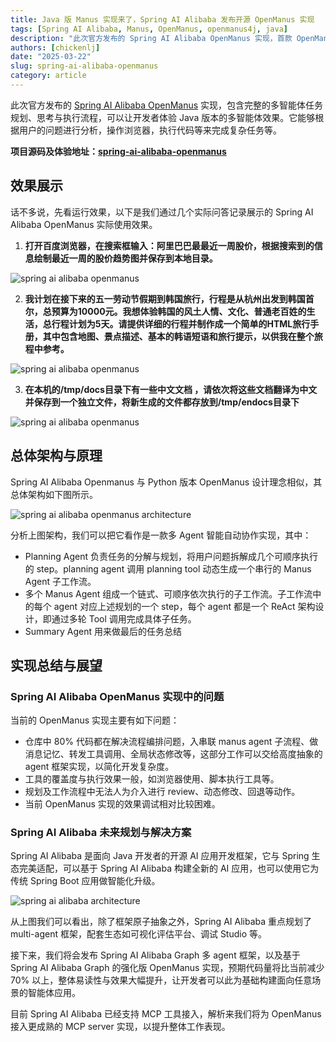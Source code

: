 ```yaml
---
title: Java 版 Manus 实现来了，Spring AI Alibaba 发布开源 OpenManus 实现
tags: [Spring AI Alibaba, Manus, OpenManus, openmanus4j, java]
description: "此次官方发布的 Spring AI Alibaba OpenManus 实现，首款 OpenManus Java 版本完整实现，包含完整的多智能体任务规划、思考与执行流程，可以让开发者体验 Java 版本的多智能体效果。它能够根据用户的问题进行分析，操作浏览器，执行代码等来完成复杂任务等。"
authors: [chickenlj]
date: "2025-03-22"
slug: spring-ai-alibaba-openmanus
category: article
---
```


此次官方发布的 [Spring AI Alibaba OpenManus](https://github.com/alibaba/spring-ai-alibaba/tree/main/community/openmanus) 实现，包含完整的多智能体任务规划、思考与执行流程，可以让开发者体验 Java 版本的多智能体效果。它能够根据用户的问题进行分析，操作浏览器，执行代码等来完成复杂任务等。

<!-- truncate -->

**项目源码及体验地址：**[**spring-ai-alibaba-openmanus**](https://github.com/alibaba/spring-ai-alibaba/tree/main/community/openmanus)

## 效果展示
话不多说，先看运行效果，以下是我们通过几个实际问答记录展示的 Spring AI Alibaba OpenManus 实际使用效果。

1. **打开百度浏览器，在搜索框输入：阿里巴巴最最近一周股价，根据搜索到的信息绘制最近一周的股价趋势图并保存到本地目录。**

![spring ai alibaba openmanus](/img/blog/manus/case1.png)

2. **我计划在接下来的五一劳动节假期到韩国旅行，行程是从杭州出发到韩国首尔，总预算为10000元。我想体验韩国的风土人情、文化、普通老百姓的生活，总行程计划为5天。请提供详细的行程并制作成一个简单的HTML旅行手册，其中包含地图、景点描述、基本的韩语短语和旅行提示，以供我在整个旅程中参考。**

![spring ai alibaba openmanus](/img/blog/manus/case2.png)

3. **在本机的/tmp/docs目录下有一些中文文档 ，请依次将这些文档翻译为中文并保存到一个独立文件，将新生成的文件都存放到/tmp/endocs目录下**

![spring ai alibaba openmanus](/img/blog/manus/case3.png)

## 总体架构与原理
Spring AI Alibaba Openmanus 与 Python 版本 OpenManus 设计理念相似，其总体架构如下图所示。

![spring ai alibaba openmanus architecture](/img/blog/manus/arch.png)

分析上图架构，我们可以把它看作是一款多 Agent 智能自动协作实现，其中：

+ Planning Agent 负责任务的分解与规划，将用户问题拆解成几个可顺序执行的 step。planning agent 调用 planning tool 动态生成一个串行的 Manus Agent 子工作流。
+ 多个 Manus Agent 组成一个链式、可顺序依次执行的子工作流。子工作流中的每个 agent 对应上述规划的一个 step，每个 agent 都是一个 ReAct 架构设计，即通过多轮 Tool 调用完成具体子任务。
+ Summary Agent 用来做最后的任务总结

## 实现总结与展望
### Spring AI Alibaba OpenManus 实现中的问题
当前的 OpenManus 实现主要有如下问题：

+ 仓库中 80% 代码都在解决流程编排问题，入串联 manus agent 子流程、做消息记忆、转发工具调用、全局状态修改等，这部分工作可以交给高度抽象的 agent 框架实现，以简化开发复杂度。
+ 工具的覆盖度与执行效果一般，如浏览器使用、脚本执行工具等。
+ 规划及工作流程中无法人为介入进行 review、动态修改、回退等动作。
+ 当前 OpenManus 实现的效果调试相对比较困难。

### Spring AI Alibaba 未来规划与解决方案
Spring AI Alibaba 是面向 Java 开发者的开源 AI 应用开发框架，它与 Spring 生态完美适配，可以基于 Spring AI Alibaba 构建全新的 AI 应用，也可以使用它为传统 Spring Boot 应用做智能化升级。

![spring ai alibaba architecture](/img/blog/manus/design.png)

从上图我们可以看出，除了框架原子抽象之外，Spring AI Alibaba 重点规划了 multi-agent 框架，配套生态如可视化评估平台、调试 Studio 等。

接下来，我们将会发布 Spring AI Alibaba Graph 多 agent 框架，以及基于 Spring AI Alibaba Graph 的强化版 OpenManus 实现，预期代码量将比当前减少 70% 以上，整体易读性与效果大幅提升，让开发者可以此为基础构建面向任意场景的智能体应用。

目前 Spring AI Alibaba 已经支持 MCP 工具接入，解析来我们将为 OpenManus 接入更成熟的 MCP server 实现，以提升整体工作表现。
